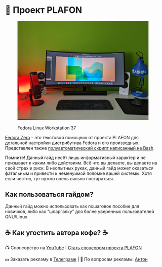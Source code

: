 # 🚀 Проект PLAFON

<figure><img src=".gitbook/assets/PXL_20221029_103214073.jpg" alt=""><figcaption><p>Fedora Linux Workstation 37</p></figcaption></figure>

[Fedora Zero](https://plafon.gitbook.io/fedora-zero/) - это текстовой помощник от проекта PLAFON для детальной настройки дистрибутива Fedora и его производных. Представлен также [полуавтоматический скрипт написанный на Bash](https://github.com/plafonlinux/fedorazero\_bash).

Помните! Данный гайд несёт лишь информативный характер и не призывает к каким либо действиям. Всё что вы делаете, вы делаете на свой страх и риск. В неопытных руках, данный гайд может оказаться фатальным и привести к неменуимой поломке вашей системы. Хотя если честно, тут нужно очень сильно постараться.

## Как пользоваться гайдом?

Данный гайд можно использовать как пошаговое пособие для новичков, либо как "шпаргалку" для более уверенных пользователей GNU/Linux.

## ☕ Как угостить автора кофе? ☕

📺 Спонсорство на [YouTube](https://bit.ly/3MHNzWa) | [Стать спонсором проекта PLAFON](https://bit.ly/3MHNzWa)

💵 Заказать рекламу в [Телеграме](https://t.me/plafonyoutube) | 💬 По вопросам рекламы: [Aнтон](https://t.me/Toxblh)
